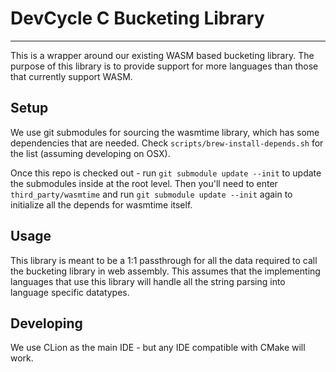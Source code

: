 # DevCycle C Bucketing Library
---
This is a wrapper around our existing WASM based bucketing library. The purpose
of this library is to provide support for more languages than those that currently support WASM.

## Setup
We use git submodules for sourcing the wasmtime library, which has some dependencies that are needed.
Check `scripts/brew-install-depends.sh` for the list (assuming developing on OSX).

Once this repo is checked out - run `git submodule update --init` to update the submodules inside at the root level.
Then you'll need to enter `third_party/wasmtime` and run `git submodule update --init` again to initialize all the depends 
for wasmtime itself. 

## Usage

This library is meant to be a 1:1 passthrough for all the data required to call the 
bucketing library in web assembly.
This assumes that the implementing languages that use this library will handle all the string parsing into language specific datatypes.

## Developing

We use CLion as the main IDE - but any IDE compatible with CMake will work.
